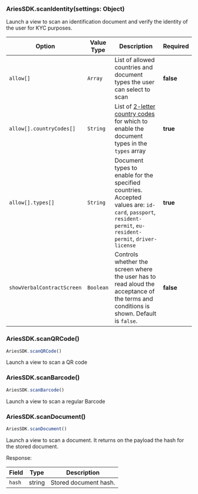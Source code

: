 ### AriesSDK.scanIdentity(settings: Object)

Launch a view to scan an identification document and verify the identity of the user for KYC purposes.

| Option |  Value Type | Description | Required |
| --- | --- | --- | --- |
| `allow[]` | `Array` | List of allowed countries and document types the user can select to scan | **false** |
| `allow[].countryCodes[]` | `String` | List of [2-letter country codes](https://en.wikipedia.org/wiki/ISO_3166-1_alpha-2) for which to enable the document types in the `types` array | **true** |
| `allow[].types[]` | `String` | Document types to enable for the specified countries. Accepted values are: `id-card`, `passport`, `resident-permit`, `eu-resident-permit`, `driver-license` | **true** |
| `showVerbalContractScreen` | `Boolean` | Controls whether the screen where the user has to read aloud the acceptance of the terms and conditions is shown. Default is `false`. | **false** |

### AriesSDK.scanQRCode()

```js readonly
AriesSDK.scanQRCode()
```

Launch a view to scan a QR code


### AriesSDK.scanBarcode()

```js readonly
AriesSDK.scanBarcode()
```

Launch a view to scan a regular Barcode

### AriesSDK.scanDocument()

```js readonly
AriesSDK.scanDocument()
```

Launch a view to scan a document. It returns on the payload the hash for the stored document.

Response:

| Field | Type | Description |
| ----- | ---- | ----------- |
| `hash` | string | Stored document hash. |
